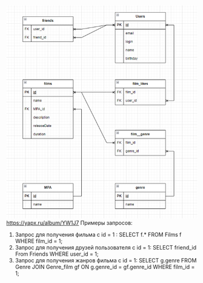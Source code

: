 ![Database](assets/FilmorateBD.PNG)
https://yapx.ru/album/YW1J7
Примеры запросов:
1) Запрос для получения фильма c id = 1 : 
SELECT f.* 
FROM Films f 
WHERE film_id = 1;
2) Запрос для получения друзей пользователя c id = 1:
 SELECT friend_id 
 From Friends
 WHERE user_id = 1;
3) Запрос для получения жанров фильма c id = 1:
SELECT g.genre
FROM Genre
JOIN Genre_film gf ON g.genre_id = gf.genre_id
WHERE film_id = 1;
